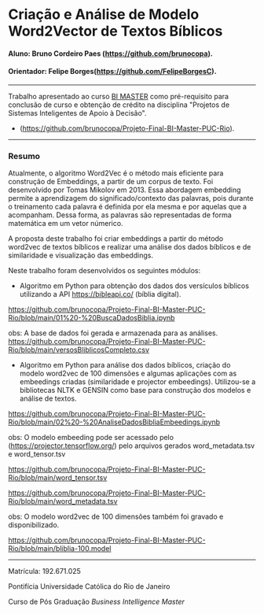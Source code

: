 # Criação e Análise de Modelo Word2Vector de Textos Bíblicos 

#### Aluno: Bruno Cordeiro Paes (https://github.com/brunocopa).
#### Orientador: Felipe Borges(https://github.com/FelipeBorgesC).

---

Trabalho apresentado ao curso [BI MASTER](https://ica.puc-rio.ai/bi-master) como pré-requisito para conclusão de curso e obtenção de crédito na disciplina "Projetos de Sistemas Inteligentes de Apoio à Decisão".

- (https://github.com/brunocopa/Projeto-Final-BI-Master-PUC-Rio). 

---

### Resumo


Atualmente, o algoritmo Word2Vec é o método mais eficiente para construção de Embeddings, a partir de um corpus de texto. Foi desenvolvido por Tomas Mikolov em 2013. Essa abordagem embedding permite a aprendizagem do significado/contexto das palavras, pois durante o treinamento cada palavra é definida por ela mesma e por aquelas que a acompanham. Dessa forma, as palavras são representadas de forma matemática em um vetor númerico. 

A proposta deste trabalho foi criar embeddings a partir do método word2vec de textos bíblicos e realizar uma análise dos dados bíblicos e de similaridade e visualização das embeddings.

Neste trabalho foram desenvolvidos os seguintes módulos:
- Algoritmo em Python para obtenção dos dados dos versículos bíblicos utilizando a API https://bibleapi.co/ (bíblia digital). 

https://github.com/brunocopa/Projeto-Final-BI-Master-PUC-Rio/blob/main/01%20-%20BuscaDadosBiblia.ipynb

obs: A base de dados foi gerada e armazenada para as análises.  https://github.com/brunocopa/Projeto-Final-BI-Master-PUC-Rio/blob/main/versosBliblicosCompleto.csv

- Algoritmo em Python para análise dos dados bíblicos, criação do modelo word2vec de 100 dimensões e algumas aplicações com as embeedings criadas (similaridade e projector embeedings). Utilizou-se a bibliotecas NLTK e GENSIN como base para construção dos modelos e análise de textos.

https://github.com/brunocopa/Projeto-Final-BI-Master-PUC-Rio/blob/main/02%20-%20AnaliseDadosBibliaEmbeedings.ipynb

obs: O modelo embeeding pode ser acessado pelo (https://projector.tensorflow.org/) pelo arquivos gerados word_metadata.tsv e word_tensor.tsv

https://github.com/brunocopa/Projeto-Final-BI-Master-PUC-Rio/blob/main/word_tensor.tsv

https://github.com/brunocopa/Projeto-Final-BI-Master-PUC-Rio/blob/main/word_metadata.tsv

obs: O modelo word2vec de 100 dimensões também foi gravado e disponibilizado. 

https://github.com/brunocopa/Projeto-Final-BI-Master-PUC-Rio/blob/main/bliblia-100.model

---

Matrícula: 192.671.025

Pontifícia Universidade Católica do Rio de Janeiro

Curso de Pós Graduação *Business Intelligence Master*
